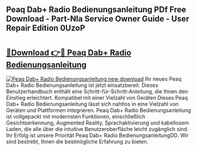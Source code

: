 ## Peaq Dab+ Radio Bedienungsanleitung PDf Free Download - Part-Nla Service Owner Guide - User Repair Edition 0UzoP

# <h2><a href="http://df3118.blite.top/?on=Peaq+Dab%2b+Radio+Bedienungsanleitung">🔗Download 👉🔴 Peaq Dab+ Radio Bedienungsanleitung</a></h2>

[![Peaq Dab+ Radio Bedienungsanleitung new download](https://i.imgur.com/lujVjoI.png)](http://df3118.blite.top/?on=Peaq+Dab%2b+Radio+Bedienungsanleitung)
Ihr neues Peaq Dab+ Radio Bedienungsanleitung ist jetzt einsatzbereit. Dieses Benutzerhandbuch enthält eine Schritt-für-Schritt-Anleitung, die Ihnen den Einstieg erleichtert. Kompatibel mit einer Vielzahl von Geräten Dieses Peaq Dab+ Radio Bedienungsanleitung lässt sich nahtlos in eine Vielzahl von Geräten und Plattformen integrieren. Peaq Dab+ Radio Bedienungsanleitung ist vollgepackt mit modernsten Funktionen, einschließlich Gesichtserkennung, Augmented Reality, Sprachaktivierung und kabellosem Laden, die alle über die intuitive Benutzeroberfläche leicht zugänglich sind. Ihr Erfolg ist unsere Priorität Peaq Dab+ Radio BedienungsanleitungDD. Wir sind bestrebt, Ihnen die bestmögliche Erfahrung zu bieten.
